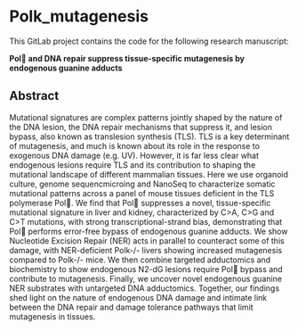 # Polk_mutagenesis
This GitLab project contains the code for the following research manuscript:

**Pol and DNA repair suppress tissue-specific mutagenesis by endogenous guanine adducts**<br>

## Abstract
Mutational signatures are complex patterns jointly shaped by the nature of the DNA lesion, the DNA repair mechanisms that suppress it, and lesion bypass, also known as translesion synthesis (TLS). TLS is a key determinant of mutagenesis, and much is known about its role in the response to exogenous DNA damage (e.g. UV). However, it is far less clear what endogenous lesions require TLS and its contribution to shaping the mutational landscape of different mammalian tissues. Here we use organoid culture, genome sequencmicroing and NanoSeq to characterize somatic mutational patterns across a panel of mouse tissues deficient in the TLS polymerase Pol. We find that Pol suppresses a novel, tissue-specific mutational signature in liver and kidney, characterized by C>A, C>G and C>T mutations, with strong transcriptional-strand bias, demonstrating that Pol performs error-free bypass of endogenous guanine adducts. We show Nucleotide Excision Repair (NER) acts in parallel to counteract some of this damage, with NER-deficient Polk-/- livers showing increased mutagenesis compared to Polk-/- mice. We then combine targeted adductomics and biochemistry to show endogenous N2-dG lesions require Pol bypass and contribute to mutagenesis. Finally, we uncover novel endogenous guanine NER substrates with untargeted DNA adductomics. Together, our findings shed light on the nature of endogenous DNA damage and intimate link between the DNA repair and damage tolerance pathways that limit mutagenesis in tissues.
